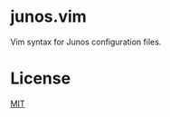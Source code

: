 junos.vim
=========

Vim syntax for Junos configuration files.

License
=======

[MIT](http://opensource.org/licenses/MIT)
